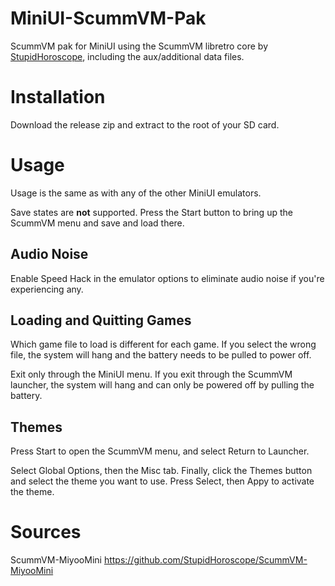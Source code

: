 # MiniUI-ScummVM-Pak

ScummVM pak for MiniUI using the ScummVM libretro core by [StupidHoroscope](https://github.com/StupidHoroscope), including the aux/additional data files.

# Installation

Download the release zip and extract to the root of your SD card.

# Usage

Usage is the same as with any of the other MiniUI emulators.

Save states are __not__ supported.  Press the Start button to bring up the ScummVM menu and save and load there.

## Audio Noise

Enable Speed Hack in the emulator options to eliminate audio noise if you're experiencing any.

## Loading and Quitting Games

Which game file to load is different for each game.  If you select the wrong file, the system will hang and the battery needs to be pulled to power off.

Exit only through the MiniUI menu.  If you exit through the ScummVM launcher, the system will hang and can only be powered off by pulling the battery.

## Themes

Press Start to open the ScummVM menu, and select Return to Launcher.

Select Global Options, then the Misc tab.  Finally, click the Themes button and select the theme you want to use.  Press Select, then Appy to activate the theme.

# Sources

ScummVM-MiyooMini https://github.com/StupidHoroscope/ScummVM-MiyooMini
